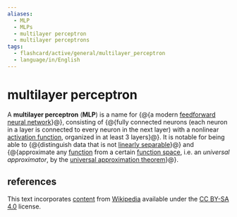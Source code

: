```yaml
---
aliases:
  - MLP
  - MLPs
  - multilayer perceptron
  - multilayer perceptrons
tags:
  - flashcard/active/general/multilayer_perceptron
  - language/in/English
---
```


# multilayer perceptron

A __multilayer perceptron__ (__MLP__) is a name for {@{a modern [feedforward neural network](feedforward%20neural%20network.md)}@}, consisting of {@{fully connected neurons (each neuron in a layer is connected to every neuron in the next layer) with a nonlinear [activation function](activation%20function.md), organized in at least 3 layers}@}. It is notable for being able to {@{distinguish data that is not [linearly separable](linear%20separability.md)}@} and {@{approximate any [function](function%20(mathematics).md) from a certain [function space](function%20space.md), i.e. an _universal approximator_, by the [universal approximation theorem](universal%20approximation%20theorem.md)}@}.

## references

This text incorporates [content](https://en.wikipedia.org/wiki/multilayer_perceptron) from [Wikipedia](Wikipedia.md) available under the [CC BY-SA 4.0](https://creativecommons.org/licenses/by-sa/4.0/) license.
